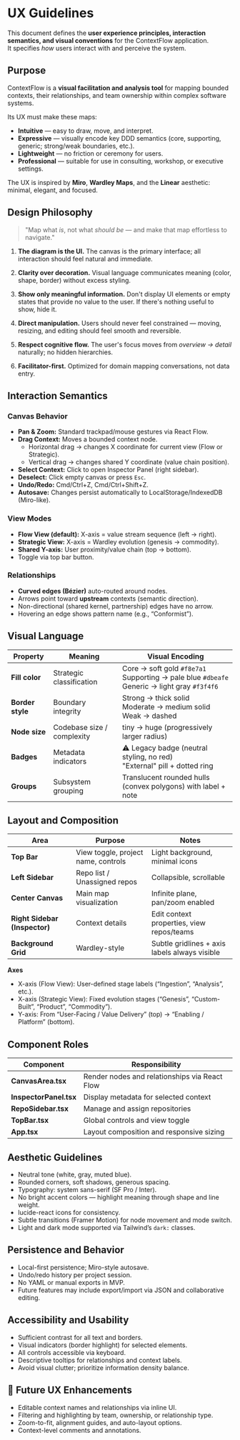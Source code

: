 # UX Guidelines

This document defines the **user experience principles, interaction semantics, and visual conventions** for the ContextFlow application.  
It specifies *how* users interact with and perceive the system.

## Purpose

ContextFlow is a **visual facilitation and analysis tool** for mapping bounded contexts, their relationships, and team ownership within complex software systems.

Its UX must make these maps:
- **Intuitive** — easy to draw, move, and interpret.
- **Expressive** — visually encode key DDD semantics (core, supporting, generic; strong/weak boundaries, etc.).
- **Lightweight** — no friction or ceremony for users.
- **Professional** — suitable for use in consulting, workshop, or executive settings.

The UX is inspired by **Miro**, **Wardley Maps**, and the **Linear** aesthetic: minimal, elegant, and focused.

## Design Philosophy

> "Map what *is*, not what *should be* — and make that map effortless to navigate."

1. **The diagram is the UI.**
   The canvas is the primary interface; all interaction should feel natural and immediate.

2. **Clarity over decoration.**
   Visual language communicates meaning (color, shape, border) without excess styling.

3. **Show only meaningful information.**
   Don't display UI elements or empty states that provide no value to the user. If there's nothing useful to show, hide it.

4. **Direct manipulation.**
   Users should never feel constrained — moving, resizing, and editing should feel smooth and reversible.

5. **Respect cognitive flow.**
   The user's focus moves from *overview → detail* naturally; no hidden hierarchies.

6. **Facilitator-first.**
   Optimized for domain mapping conversations, not data entry.

## Interaction Semantics

### Canvas Behavior
- **Pan & Zoom:** Standard trackpad/mouse gestures via React Flow.
- **Drag Context:** Moves a bounded context node.
  - Horizontal drag → changes X coordinate for current view (Flow or Strategic).
  - Vertical drag → changes shared Y coordinate (value chain position).
- **Select Context:** Click to open Inspector Panel (right sidebar).
- **Deselect:** Click empty canvas or press `Esc`.
- **Undo/Redo:** Cmd/Ctrl+Z, Cmd/Ctrl+Shift+Z.
- **Autosave:** Changes persist automatically to LocalStorage/IndexedDB (Miro-like).

### View Modes
- **Flow View (default):** X-axis = value stream sequence (left → right).  
- **Strategic View:** X-axis = Wardley evolution (genesis → commodity).  
- **Shared Y-axis:** User proximity/value chain (top → bottom).  
- Toggle via top bar button.

### Relationships
- **Curved edges (Bézier)** auto-routed around nodes.
- Arrows point toward **upstream** contexts (semantic direction).
- Non-directional (shared kernel, partnership) edges have no arrow.
- Hovering an edge shows pattern name (e.g., “Conformist”).

## Visual Language

| Property | Meaning | Visual Encoding |
|-----------|----------|-----------------|
| **Fill color** | Strategic classification | Core → soft gold `#f8e7a1`<br>Supporting → pale blue `#dbeafe`<br>Generic → light gray `#f3f4f6` |
| **Border style** | Boundary integrity | Strong → thick solid<br>Moderate → medium solid<br>Weak → dashed |
| **Node size** | Codebase size / complexity | tiny → huge (progressively larger radius) |
| **Badges** | Metadata indicators | ⚠ Legacy badge (neutral styling, no red)<br>"External" pill + dotted ring |
| **Groups** | Subsystem grouping | Translucent rounded hulls (convex polygons) with label + note |

## Layout and Composition

| Area | Purpose | Notes |
|-------|----------|-------|
| **Top Bar** | View toggle, project name, controls | Light background, minimal icons |
| **Left Sidebar** | Repo list / Unassigned repos | Collapsible, scrollable |
| **Center Canvas** | Main map visualization | Infinite plane, pan/zoom enabled |
| **Right Sidebar (Inspector)** | Context details | Edit context properties, view repos/teams |
| **Background Grid** | Wardley-style | Subtle gridlines + axis labels always visible |

**Axes**
- X-axis (Flow View): User-defined stage labels (“Ingestion”, “Analysis”, etc.).  
- X-axis (Strategic View): Fixed evolution stages (“Genesis”, “Custom-Built”, “Product”, “Commodity”).  
- Y-axis: From “User-Facing / Value Delivery” (top) → “Enabling / Platform” (bottom).

## Component Roles

| Component | Responsibility |
|------------|----------------|
| **CanvasArea.tsx** | Render nodes and relationships via React Flow |
| **InspectorPanel.tsx** | Display metadata for selected context |
| **RepoSidebar.tsx** | Manage and assign repositories |
| **TopBar.tsx** | Global controls and view toggle |
| **App.tsx** | Layout composition and responsive sizing |

## Aesthetic Guidelines

- Neutral tone (white, gray, muted blue).
- Rounded corners, soft shadows, generous spacing.
- Typography: system sans-serif (SF Pro / Inter).
- No bright accent colors — highlight meaning through shape and line weight.
- lucide-react icons for consistency.
- Subtle transitions (Framer Motion) for node movement and mode switch.
- Light and dark mode supported via Tailwind’s `dark:` classes.

## Persistence and Behavior

- Local-first persistence; Miro-style autosave.  
- Undo/redo history per project session.  
- No YAML or manual exports in MVP.  
- Future features may include export/import via JSON and collaborative editing.

## Accessibility and Usability

- Sufficient contrast for all text and borders.
- Visual indicators (border highlight) for selected elements.
- All controls accessible via keyboard.
- Descriptive tooltips for relationships and context labels.
- Avoid visual clutter; prioritize information density balance.

## 🔮 Future UX Enhancements

- Editable context names and relationships via inline UI.
- Filtering and highlighting by team, ownership, or relationship type.
- Zoom-to-fit, alignment guides, and auto-layout options.
- Context-level comments and annotations.
